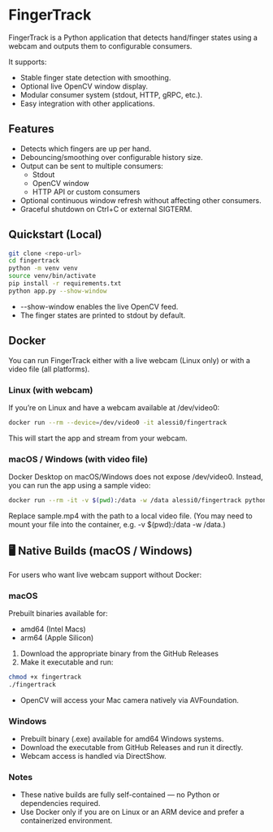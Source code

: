 # FingerTrack

FingerTrack is a Python application that detects hand/finger states using a webcam and outputs them to configurable consumers.

It supports:

- Stable finger state detection with smoothing.
- Optional live OpenCV window display.
- Modular consumer system (stdout, HTTP, gRPC, etc.).
- Easy integration with other applications.

## Features

- Detects which fingers are up per hand.
- Debouncing/smoothing over configurable history size.
- Output can be sent to multiple consumers:
  - Stdout
  - OpenCV window
  - HTTP API or custom consumers
- Optional continuous window refresh without affecting other consumers.
- Graceful shutdown on Ctrl+C or external SIGTERM.

## Quickstart (Local)

```bash
git clone <repo-url>
cd fingertrack
python -m venv venv
source venv/bin/activate
pip install -r requirements.txt
python app.py --show-window
```

- --show-window enables the live OpenCV feed.
- The finger states are printed to stdout by default.

## Docker

You can run FingerTrack either with a live webcam (Linux only) or with a video file (all platforms).

### Linux (with webcam)

If you’re on Linux and have a webcam available at /dev/video0:

```bash
docker run --rm --device=/dev/video0 -it alessi0/fingertrack

```

This will start the app and stream from your webcam.

### macOS / Windows (with video file)

Docker Desktop on macOS/Windows does not expose /dev/video0.
Instead, you can run the app using a sample video:

```bash
docker run --rm -it -v $(pwd):/data -w /data alessi0/fingertrack python app.py --video myclip.mp4

```

Replace sample.mp4 with the path to a local video file.
(You may need to mount your file into the container, e.g. -v $(pwd):/data -w /data.)

## 🖥️ Native Builds (macOS / Windows)

For users who want live webcam support without Docker:

### macOS

Prebuilt binaries available for:

- amd64 (Intel Macs)
- arm64 (Apple Silicon)

1. Download the appropriate binary from the GitHub Releases
2. Make it executable and run:

```bash
chmod +x fingertrack
./fingertrack
```

- OpenCV will access your Mac camera natively via AVFoundation.

### Windows

- Prebuilt binary (.exe) available for amd64 Windows systems.
- Download the executable from GitHub Releases and run it directly.
- Webcam access is handled via DirectShow.

### Notes

- These native builds are fully self-contained — no Python or dependencies required.
- Use Docker only if you are on Linux or an ARM device and prefer a containerized environment.
